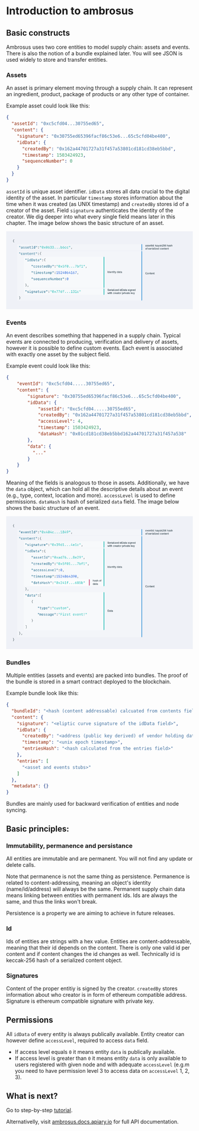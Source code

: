 #  Introduction to ambrosus

## Basic constructs

Ambrosus uses two core entities to model supply chain: assets and events. There is also the notion of a bundle explained later. You will see JSON is used widely to store and transfer entities.

### Assets
An asset is primary element moving through a supply chain. It can represent an ingredient, product, package of products or any other type of container.

Example asset could look like this:
```json
{
  "assetId": "0xc5cfd04...30755ed65",
  "content": {
    "signature": "0x30755ed65396facf86c53e6...65c5cfd04be400",
    "idData": {
      "createdBy": "0x162a44701727a31f457a53801cd181cd38eb5bbd",
      "timestamp": 1503424923,
      "sequenceNumber": 0
    }
  }
}
```

`assetId` is unique asset identifier. `idData` stores all data crucial to the digital identity of the asset. In particular `timestamp` stores information about the time when it was created (as UNIX timestamp) and `createdBy` stores id of a creator of the asset. Field `signature` authenticates the identity of the creator. We dig deeper into what every single field means later in this chapter. The image below shows the basic structure of an asset.

![Asset structure](asset.png?raw=true "Asset structure")

### Events
An event describes something that happened in a supply chain. Typical events are connected to producing, verification and delivery of assets, however it is possible to define custom events. Each event is associated with exactly one asset by the subject field.

Example event could look like this:
```json
{
    "eventId": "0xc5cfd04.....30755ed65",
    "content": {
        "signature": "0x30755ed65396facf86c53e6...65c5cfd04be400",
        "idData": {
            "assetId": "0xc5cfd04.....30755ed65",
            "createdBy": "0x162a44701727a31f457a53801cd181cd38eb5bbd",
            "accessLevel": 4,
            "timestamp": 1503424923,
            "dataHash": "0x01cd181cd38eb5bbd162a44701727a31f457a538"
        },
        "data": {
          "..."
        }
    }
}
```

Meaning of the fields is analogous to those in assets. Additionally, we have the `data` object, which can hold all the descriptive details about an event (e.g., type, context, location and more). `accessLevel` is used to define permissions. `dataHash` is hash of serialized `data` field. The image below shows the basic structure of an event.

![Asset structure](event.png?raw=true "Asset structure")

### Bundles
Multiple entities (assets and events) are packed into bundles. The proof of the bundle is stored in a smart contract deployed to the blockchain.

Example bundle look like this:
```json
{
  "bundleId": "<hash (content addressable) calcuated from contents field>",
  "content": {
    "signature": "<eliptic curve signature of the idData field>",
    "idData": {
      "createdBy": "<address (public key derived) of vendor holding data>",
      "timestamp": "<unix epoch timestamp>",
      "entriesHash": "<hash calculated from the entries field>"
    },
    "entries": [
      "<asset and events stubs>"
    ]
  },
  "metadata": {}
}
```

Bundles are mainly used for backward verification of entities and node syncing.

## Basic principles: 

### Immutability, permanence and persistance
All entities are immutable and are permanent. You will not find any update or delete calls.

Note that permanence is not the same thing as persistence. Permanence is related to content-addressing, meaning an object's identity (name/id/address) will always be the same. Permanent supply chain data means linking between entities with permanent ids. Ids are always the same, and thus the links won't break.

Persistence is a property we are aiming to achieve in future releases.

### Id
Ids of entities are strings with a hex value. Entities are content-addressable, meaning that their id depends on the content. There is only one valid id per content and if content changes the id changes as well. Technically id is keccak-256 hash of a serialized content object.

### Signatures
Content of the proper entitiy is signed by the creator. `createdBy` stores information about who creator is in form of ethereum compatible address. Signature is ethereum compatible signature with private key.

## Permissions
All `idData` of every entity is always publically available. Entity creator can however define `accessLevel`, required to access `data` field. 
 * If access level equals `0` it means entity `data` is publically available.
 * If access level is greater than `0` it means entity `data` is only available to users registered with given node and with adequate `accessLevel` (e.g.m you need to have permission level 3 to access data on `accessLevel` 1, 2, 3).

## What is next?

Go to step-by-step [tutorial](https://github.com/ambrosus/ambrosus-node/blob/master/docs/tutorial.md).

Alternativelly, visit [ambrosus.docs.apiary.io](https://ambrosus.docs.apiary.io/) for full API documentation.
